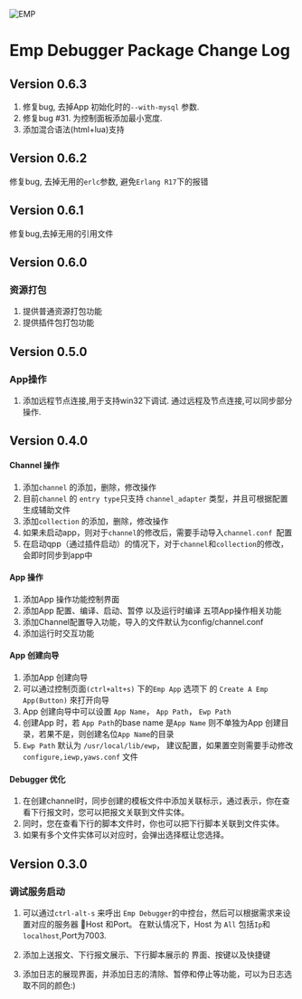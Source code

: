 ![EMP](https://raw.githubusercontent.com/wiki/RYTong/emp-debugger/images/emp.png)
# Emp Debugger Package Change Log

## Version 0.6.3
1. 修复bug, 去掉App 初始化时的`--with-mysql` 参数.
2. 修复bug #31. 为控制面板添加最小宽度.
3. 添加混合语法(html+lua)支持

## Version 0.6.2
修复bug, 去掉无用的`erlc`参数, 避免`Erlang R17`下的报错

## Version 0.6.1
修复bug,去掉无用的引用文件

## Version 0.6.0
### 资源打包
1. 提供普通资源打包功能
2. 提供插件包打包功能

## Version 0.5.0
### App操作
1. 添加远程节点连接,用于支持win32下调试. 通过远程及节点连接,可以同步部分操作.

## Version 0.4.0
#### Channel 操作
1. 添加`channel` 的添加，删除，修改操作
2. 目前`channel` 的 `entry type`只支持 `channel_adapter` 类型，并且可根据配置生成辅助文件
3. 添加`collection` 的添加，删除，修改操作
4. 如果未启动app，则对于`channel`的修改后，需要手动导入`channel.conf `配置
5. 在启动qpp（通过插件启动）的情况下，对于`channel`和`collection`的修改，会即时同步到app中

#### App 操作
1. 添加App 操作功能控制界面
2. 添加App 配置、编译、启动、暂停 以及运行时编译 五项App操作相关功能
3. 添加Channel配置导入功能，导入的文件默认为config/channel.conf
4. 添加运行时交互功能

#### App 创建向导
1. 添加App 创建向导
2. 可以通过控制页面`(ctrl+alt+s)` 下的`Emp App` 选项下 的 `Create A Emp App(Button)` 來打开向导
3. App 创建向导中可以设置 `App Name`， `App Path`， `Ewp Path`
4. 创建App 时，若 `App Path`的base name 是`App Name` 则不单独为App 创建目录，若果不是，则创建名位`App Name`的目录
5. `Ewp Path` 默认为 `/usr/local/lib/ewp`， 建议配置，如果置空则需要手动修改`configure,iewp,yaws.conf` 文件

#### Debugger 优化
1. 在创建channel时，同步创建的模板文件中添加关联标示，通过表示，你在查看下行报文时，您可以把报文关联到文件实体。
2. 同时，您在查看下行的脚本文件时，你也可以把下行脚本关联到文件实体。
3. 如果有多个文件实体可以对应时，会弹出选择框让您选择。

## Version 0.3.0
### 调试服务启动
1. 可以通过`ctrl-alt-s` 来呼出 `Emp Debugger`的中控台，然后可以根据需求来设置对应的服务器
Host 和Port。
在默认情况下，Host 为 `All` 包括`Ip`和`localhost`,Port为7003.

2. 添加上送报文、下行报文展示、下行脚本展示的 界面、按键以及快捷键
3. 添加日志的展现界面，并添加日志的清除、暂停和停止等功能，可以为日志选取不同的颜色:)
